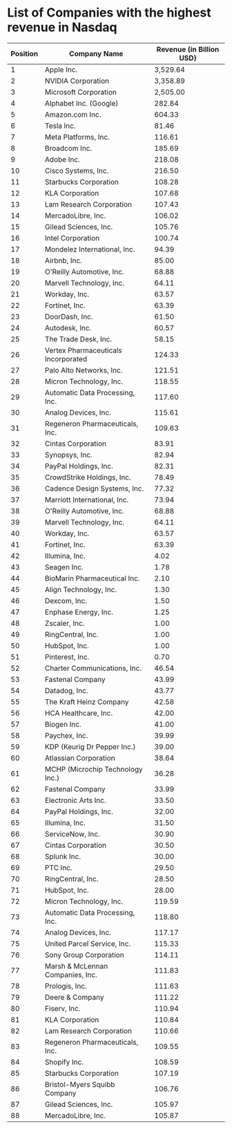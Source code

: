 # List of Companies with the highest revenue in Nasdaq

| Position | Company Name | Revenue (in Billion USD) |
|----------|--------------|--------------------------|
| 1 | Apple Inc. | 3,529.64 |
| 2 | NVIDIA Corporation | 3,358.89 |
| 3 | Microsoft Corporation | 2,505.00 |
| 4 | Alphabet Inc. (Google) | 282.84 |
| 5 | Amazon.com Inc. | 604.33 |
| 6 | Tesla Inc. | 81.46 |
| 7 | Meta Platforms, Inc. | 116.61 |
| 8 | Broadcom Inc. | 185.69 |
| 9 | Adobe Inc. | 218.08 |
| 10 | Cisco Systems, Inc. | 216.50 |
| 11 | Starbucks Corporation | 108.28 |
| 12 | KLA Corporation | 107.68 |
| 13 | Lam Research Corporation | 107.43 |
| 14 | MercadoLibre, Inc. | 106.02 |
| 15 | Gilead Sciences, Inc. | 105.76 |
| 16 | Intel Corporation | 100.74 |
| 17 | Mondelez International, Inc. | 94.39 |
| 18 | Airbnb, Inc. | 85.00 |
| 19 | O'Reilly Automotive, Inc. | 68.88 |
| 20 | Marvell Technology, Inc. | 64.11 |
| 21 | Workday, Inc. | 63.57 |
| 22 | Fortinet, Inc. | 63.39 |
| 23 | DoorDash, Inc. | 61.50 |
| 24 | Autodesk, Inc. | 60.57 |
| 25 | The Trade Desk, Inc. | 58.15 |
| 26 | Vertex Pharmaceuticals Incorporated | 124.33 |
| 27 | Palo Alto Networks, Inc. | 121.51 |
| 28 | Micron Technology, Inc. | 118.55 |
| 29 | Automatic Data Processing, Inc. | 117.60 |
| 30 | Analog Devices, Inc. | 115.61 |
| 31 | Regeneron Pharmaceuticals, Inc. | 109.63 |
| 32 | Cintas Corporation | 83.91 |
| 33 | Synopsys, Inc. | 82.94 |
| 34 | PayPal Holdings, Inc. | 82.31 |
| 35 | CrowdStrike Holdings, Inc. | 78.49 |
| 36 | Cadence Design Systems, Inc. | 77.32 |
| 37 | Marriott International, Inc. | 73.94 |
| 38 | O'Reilly Automotive, Inc. | 68.88 |
| 39 | Marvell Technology, Inc. | 64.11 |
| 40 | Workday, Inc. | 63.57 |
| 41 | Fortinet, Inc. | 63.39 |
| 42 | Illumina, Inc. | 4.02 |
| 43 | Seagen Inc. | 1.78 |
| 44 | BioMarin Pharmaceutical Inc. | 2.10 |
| 45 | Align Technology, Inc. | 1.30 |
| 46 | Dexcom, Inc. | 1.50 |
| 47 | Enphase Energy, Inc. | 1.25 |
| 48 | Zscaler, Inc. | 1.00 |
| 49 | RingCentral, Inc. | 1.00 |
| 50 | HubSpot, Inc. | 1.00 |
| 51 | Pinterest, Inc. | 0.70 |
| 52 | Charter Communications, Inc. | 46.54 |
| 53 | Fastenal Company | 43.99 |
| 54 | Datadog, Inc. | 43.77 |
| 55 | The Kraft Heinz Company | 42.58 |
| 56 | HCA Healthcare, Inc. | 42.00 |
| 57 | Biogen Inc. | 41.00 |
| 58 | Paychex, Inc. | 39.99 |
| 59 | KDP (Keurig Dr Pepper Inc.) | 39.00 |
| 60 | Atlassian Corporation | 38.64 |
| 61 | MCHP (Microchip Technology Inc.) | 36.28 |
| 62 | Fastenal Company | 33.99 |
| 63 | Electronic Arts Inc. | 33.50 |
| 64 | PayPal Holdings, Inc. | 32.00 |
| 65 | Illumina, Inc. | 31.50 |
| 66 | ServiceNow, Inc. | 30.90 |
| 67 | Cintas Corporation | 30.50 |
| 68 | Splunk Inc. | 30.00 |
| 69 | PTC Inc. | 29.50 |
| 70 | RingCentral, Inc. | 28.50 |
| 71 | HubSpot, Inc. | 28.00 |
| 72 | Micron Technology, Inc. | 119.59 |
| 73 | Automatic Data Processing, Inc. | 118.80 |
| 74 | Analog Devices, Inc. | 117.17 |
| 75 | United Parcel Service, Inc. | 115.33 |
| 76 | Sony Group Corporation | 114.11 |
| 77 | Marsh & McLennan Companies, Inc. | 111.83 |
| 78 | Prologis, Inc. | 111.63 |
| 79 | Deere & Company | 111.22 |
| 80 | Fiserv, Inc. | 110.94 |
| 81 | KLA Corporation | 110.84 |
| 82 | Lam Research Corporation | 110.66 |
| 83 | Regeneron Pharmaceuticals, Inc. | 109.55 |
| 84 | Shopify Inc. | 108.59 |
| 85 | Starbucks Corporation | 107.19 |
| 86 | Bristol-Myers Squibb Company | 106.76 |
| 87 | Gilead Sciences, Inc. | 105.97 |
| 88 | MercadoLibre, Inc. | 105.87 |
